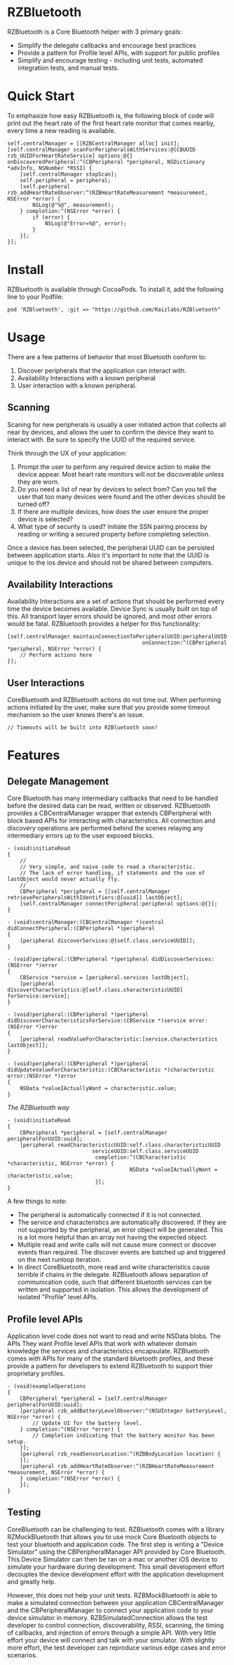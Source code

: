 # RZBluetooth
RZBluetooth is a Core Bluetooth helper with 3 primary goals:
 - Simplify the delegate callbacks and encourage best practices
 - Provide a pattern for Profile level APIs, with support for public profiles
 - Simplify and encourage testing - including unit tests, automated integration tests, and manual tests.

# Quick Start
To emphasize how easy RZBluetooth is, the following block of code will print out the heart rate of the first heart rate monitor that comes nearby, every time a new reading is available.

```
self.centralManager = [[RZBCentralManager alloc] init];
[self.centralManager scanForPeripheralsWithServices:@[CBUUID rzb_UUIDForHeartRateService] options:@{} onDiscoveredPeripheral:^(CBPeripheral *peripheral, NSDictionary *advInfo, NSNumber *RSSI) {
    [self.centralManager stopScan];
    self.peripheral = peripheral;
    [self.peripheral rzb_addHeartRateObserver:^(RZBHeartRateMeasurement *measurement, NSError *error) {
        NSLog(@"%@", measurement);
    } completion:^(NSError *error) {
        if (error) {
            NSLog(@"Error=%@", error);
        }
    }];
}];
```

# Install
RZBluetooth is available through CocoaPods. To install it, add the following line to your Podfile:

```
pod 'RZBluetooth', :git => "https://github.com/Raizlabs/RZBluetooth"
```

# Usage
There are a few patterns of behavior that most Bluetooth conform to:

1. Discover peripherals that the application can interact with.
2. Availability Interactions with a known peripheral
3. User interaction with a known peripheral.

## Scanning
Scaning for new peripherals is usually a user initiated action that collects all near by devices, and allows the user to confirm the device they want to interact with. Be sure to specify the UUID of the required service.

Think through the UX of your application:

1. Prompt the user to perform any required device action to make the device appear. Most heart rate monitors will not be discoverable unless they are worn.
2. Do you need a list of near by devices to select from? Can you tell the user that too many devices were found and the other devices should be turned off?
3. If there are multiple devices, how does the user ensure the proper device is selected?
4. What type of security is used? Initiate the SSN pairing process by reading or writing a secured property before completing selection.

Once a device has been selected, the peripheral UUID can be persisted between application starts. Also it's important to note that the UUID is unique to the ios device and should not be shared between computers.


## Availability Interactions
Availability Interactions are a set of actions that should be performed every time the device becomes available. Device Sync is usually built on top of this. All transport layer errors should be ignored, and most other errors would be fatal. RZBluetooth provides a helper for this functionality:

```
[self.centralManager maintainConnectionToPeripheralUUID:peripheralUUID 
                                           onConnection:^(CBPeripheral *peripheral, NSError *error) {
    // Perform actions here
}];
```

## User Interactions
CoreBluetooth and RZBluetooth actions do not time out. When performing actions initiated by the user, make sure that you provide some timeout mechanism so the user knows there's an issue.

```
// Timeouts will be built into RZBluetooth soon!
```

# Features

## Delegate Management
Core Bluetooth has many intermediary callbacks that need to be handled before the desired data can be read, written or observed. RZBluetooth provides a CBCentralManager wrapper that extends CBPeripheral with block based APIs for interacting with characteristics. All connection and discovery operations are performed behind the scenes relaying any intermediary errors up to the user exposed blocks.

```
- (void)initiateRead
{
    //
    // Very simple, and naive code to read a characteristic.  
    // The lack of error handling, if statements and the use of lastObject would never actually fly.
    //
    CBPeripheral *peripheral = [[self.centralManager retrievePeripheralsWithIdentifiers:@[uuid]] lastObject];
    [self.centralManager connectPeripheral:peripheral options:@{}];
}

- (void)centralManager:(CBCentralManager *)central didConnectPeripheral:(CBPeripheral *)peripheral
{
    [peripheral discoverServices:@[self.class.serviceUUID]];
}

- (void)peripheral:(CBPeripheral *)peripheral didDiscoverServices:(NSError *)error
{
    CBService *service = [peripheral.services lastObject];
    [peripheral discoverCharacteristics:@[self.class.characteristicUUID] forService:service];
}

- (void)peripheral:(CBPeripheral *)peripheral didDiscoverCharacteristicsForService:(CBService *)service error:(NSError *)error
{
    [peripheral readValueForCharacteristic:[service.characteristics lastObject]];
}

- (void)peripheral:(CBPeripheral *)peripheral didUpdateValueForCharacteristic:(CBCharacteristic *)characteristic error:(NSError *)error
{
    NSData *valueIActuallyWant = characteristic.value;
}
```

*The RZBluetooth way*
```
- (void)initiateRead
{
    CBPeripheral *peripheral = [self.centralManager peripheralForUUID:uuid];
    [peripheral readCharacteristicUUID:self.class.characteristicUUID
                           serviceUUID:self.class.serviceUUID
                            completion:^(CBCharacteristic *characteristic, NSError *error) {
                                       NSData *valueIActuallyWant = characteristic.value;
                            }];
}
```

A few things to note:
 - The peripheral is automatically connected if it is not connected.
 - The service and characteristics are automatically discovered. If they are not supported by the peripheral, an error object will be generated. This is a lot more helpful than an array not having the expected object.
 - Multiple read and write calls will not cause more connect or discover events than required. The discover events are batched up and triggered on the next runloop iteration.
 - In direct CoreBluetooth, more read and write characteristics cause terrible if chains in the delegate. RZBluetooth allows separation of communication code, such that different bluetooth services can be written and supported in isolation. This allows the development of isolated "Profile" level APIs.

## Profile level APIs
Application level code does not want to read and write NSData blobs. The APIs They want Profile level APIs that work with whatever domain knowledge the services and characteristics encapsulate. RZBluetooth comes with APIs for many of the standard bluetooth profiles, and these provide a pattern for developers to extend RZBluetooth to support thier proprietary profiles.

```
- (void)exampleOperations
{
    CBPeripheral *peripheral = [self.centralManager peripheralForUUID:uuid];
    [peripheral rzb_addBatteryLevelObserver:^(NSUInteger batteryLevel, NSError *error) {
        // Update UI for the battery level.
    } completion:^(NSError *error) {
        // Completion indicating that the battery monitor has been setup.
    }];
    [peripheral rzb_readSensorLocation:^(RZBBodyLocation location) {
    }];
    [peripheral rzb_addHeartRateObserver:^(RZBHeartRateMeasurement *measurement, NSError *error) {
    } completion:^(NSError *error) {
    }];
}
```

## Testing
CoreBluetooth can be challenging to test. RZBluetooth comes with a library RZMockBluetooth that allows you to use mock Core Bluetooth objects to test your bluetooth and application code. The first step is writing a "Device Simulator" using the CBPeripheralManager API provided by Core Bluetooth. This Device Simulator can then be ran on a mac or another iOS device to simulate your hardware during development. This small development effort decouples the device development effort with the application development and greatly help.

However, this does not help your unit tests. RZBMockBluetooth is able to make a simulated connection between your application CBCentralManager and the CBPeripheralManager to connect your application code to your device simulator in memory. RZBSimulatedConnection allows the test developer to control connection, discoverability, RSSI, scanning, the timing of callbacks, and injection of errors through a simple API. With very little effort your device will connect and talk with your simulator. With slightly more effort, the test developer can reproduce various edge cases and error scenarios.


